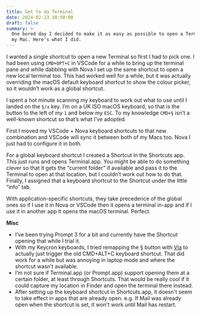 ```yaml
---
title: Get to da Terminal
date: 2024-02-23 10:50:00
draft: false
summary: >
  One bored day I decided to make it as easy as possible to open a Terminal on 
  my Mac. Here’s what I did.
---
```


I wanted a single shortcut to open a new Terminal so first I had to pick one. I had been using `CMD+OPT+C` in VSCode for a while to bring up the terminal pane and while dabbling with Nova I set up the same shortcut to open a new local terminal too. This had worked well for a while, but it was actually overriding the macOS default keyboard shortcut to show the colour picker, so it wouldn’t work as a global shortcut.

I spent a hot minute scanning my keyboard to work out what to use until I landed on the `§/±` key. I’m on a UK ISO macOS keyboard, so that is the button to the left of my `1` and below my `ESC`. To my knowledge `CMD+§` isn’t a well-known shortcut so that’s what I’ve adopted.

First I moved my VSCode + Nova keyboard shortcuts to that new combination and VSCode will sync it between both of my Macs too. Nova I just had to configure it in both.

For a global keyboard shortcut I created a Shortcut in the Shortcuts app. This just runs and opens Terminal.app. You might be able to do something clever so that it gets the “current folder” if available and pass it to the Terminal to open at that location, but I couldn’t work out how to do that. Finally, I assigned that a keyboard shortcut to the Shortcut under the little “info” tab.

With application-specific shortcuts, they take precedence of the global ones so if I use it in Nova or VSCode then it opens a terminal in-app and if I use it in another app it opens the macOS terminal. Perfect.

**Misc**

 - I’ve been trying Prompt 3 for a bit and currently have the Shortcut opening that while I trial it.
 - With my Keycron keyboards, I tried remapping the § button with [Via](https://usevia.app/) to actually just trigger the old CMD+ALT+C keyboard shortcut. That did work for a while but was annoying in laptop mode and where the shortcut wasn’t available.
 - I’m not sure if Terminal.app (or Prompt.app) support opening them at a certain folder, at least through Shortcuts. That would be really cool if it could capture my location in Finder and open the terminal there instead.
 - After setting up the keyboard shortcut in Shortcuts.app, it doesn't seem to take effect in apps that are already open. e.g. If Mail was already open when the shortcut is set, it won't work until Mail has restart.
